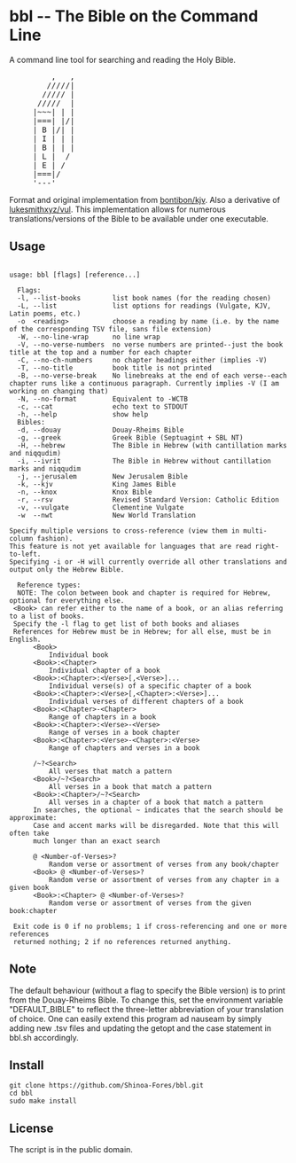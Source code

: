 # bbl -- The Bible on the Command Line

A command line tool for searching and reading the Holy Bible.

<pre>
         ,   ,
        /////|
       ///// |
      /////  |
     |~~~| | |
     |===| |/|
     | B |/| |
     | I | | |
     | B | | |
     | L |  / 
     | E | /
     |===|/
     '---'
</pre>     

Format and original implementation from [bontibon/kjv](https://github.com/bontibon/kjv). Also a derivative of [lukesmithxyz/vul](https://github.com/LukeSmithxyz/vul).
This implementation allows for numerous translations/versions of the Bible to be available under one executable.

## Usage

```

usage: bbl [flags] [reference...]

  Flags:
  -l, --list-books        list book names (for the reading chosen)
  -L, --list              list options for readings (Vulgate, KJV, Latin poems, etc.)
  -o  <reading>           choose a reading by name (i.e. by the name of the corresponding TSV file, sans file extension)
  -W, --no-line-wrap      no line wrap
  -V, --no-verse-numbers  no verse numbers are printed--just the book title at the top and a number for each chapter
  -C, --no-ch-numbers     no chapter headings either (implies -V)
  -T, --no-title          book title is not printed
  -B, --no-verse-break    No linebreaks at the end of each verse--each chapter runs like a continuous paragraph. Currently implies -V (I am working on changing that)
  -N, --no-format         Equivalent to -WCTB
  -c, --cat               echo text to STDOUT
  -h, --help              show help
  Bibles:
  -d, --douay             Douay-Rheims Bible
  -g, --greek             Greek Bible (Septuagint + SBL NT)
  -H, --hebrew            The Bible in Hebrew (with cantillation marks and niqqudim)
  -i, --ivrit             The Bible in Hebrew without cantillation marks and niqqudim
  -j, --jerusalem         New Jerusalem Bible
  -k, --kjv               King James Bible
  -n, --knox              Knox Bible
  -r, --rsv               Revised Standard Version: Catholic Edition
  -v, --vulgate           Clementine Vulgate
  -w  --nwt               New World Translation

Specify multiple versions to cross-reference (view them in multi-column fashion).
This feature is not yet available for languages that are read right-to-left.
Specifying -i or -H will currently override all other translations and output only the Hebrew Bible.

  Reference types:
  NOTE: The colon between book and chapter is required for Hebrew, optional for everything else.
 <Book> can refer either to the name of a book, or an alias referring to a list of books.
 Specify the -l flag to get list of both books and aliases
 References for Hebrew must be in Hebrew; for all else, must be in English.
      <Book>
          Individual book
      <Book>:<Chapter>
          Individual chapter of a book
      <Book>:<Chapter>:<Verse>[,<Verse>]...
          Individual verse(s) of a specific chapter of a book
      <Book>:<Chapter>:<Verse>[,<Chapter>:<Verse>]...
          Individual verses of different chapters of a book
      <Book>:<Chapter>-<Chapter>
          Range of chapters in a book
      <Book>:<Chapter>:<Verse>-<Verse>
          Range of verses in a book chapter
      <Book>:<Chapter>:<Verse>-<Chapter>:<Verse>
          Range of chapters and verses in a book

      /~?<Search>
          All verses that match a pattern
      <Book>/~?<Search>
          All verses in a book that match a pattern
      <Book>:<Chapter>/~?<Search>
          All verses in a chapter of a book that match a pattern
      In searches, the optional ~ indicates that the search should be approximate:
      Case and accent marks will be disregarded. Note that this will often take
      much longer than an exact search

      @ <Number-of-Verses>?
          Random verse or assortment of verses from any book/chapter
      <Book> @ <Number-of-Verses>?
          Random verse or assortment of verses from any chapter in a given book
      <Book>:<Chapter> @ <Number-of-Verses>?
          Random verse or assortment of verses from the given book:chapter

 Exit code is 0 if no problems; 1 if cross-referencing and one or more references
 returned nothing; 2 if no references returned anything.
```

## Note

The default behaviour (without a flag to specify the Bible version) is to print from the Douay-Rheims Bible.
To change this, set the environment variable "DEFAULT_BIBLE" to reflect the three-letter abbreviation of your translation of choice.
One can easily extend this program ad nauseam by simply adding new .tsv files and updating the getopt and the case statement in bbl.sh accordingly.

## Install

```
git clone https://github.com/Shinoa-Fores/bbl.git
cd bbl
sudo make install
```

## License

The script is in the public domain.
